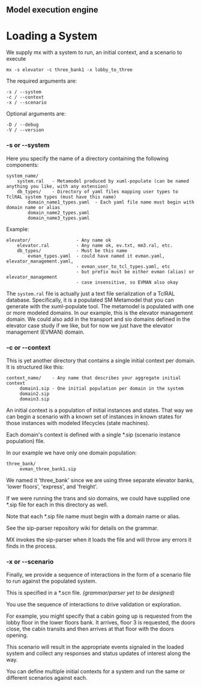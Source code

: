 ## Model execution engine

# Loading a System

We supply mx with a system to run, an initial context, and a scenario to execute

`mx -s elevator -c three_bank1 -x lobby_to_three`

The required arguments are:

```
-s / --system
-c / --context
-x / --scenario
```
Optional arguments are:
```
-D / --debug
-V / --version
```
### -s or --system

Here you specify the name of a directory containing the following components:
```
system_name/
    system.ral   - Metamodel produced by xuml-populate (can be named anything you like, with any extension)
    db_types/    - Directory of yaml files mapping user types to TclRAL system types (must have this name)
        domain_name1_types.yaml  - Each yaml file name must begin with domain name or alias
        domain_name2_types.yaml
        domain_name3_types.yaml
```
Example:
```
elevator/                 - Any name ok
    elevator.ral          - Any name ok, ev.txt, mm3.ral, etc.
    db_types/             - Must be this name
        evman_types.yaml  - could have named it evman.yaml, elevator_management.yaml, 
                          - evman_user_to_tcl_types.yaml, etc
                          - but prefix must be either evman (alias) or elevator_management
                          - case insensitive, so EVMAN also okay
```


The `system.ral` file is actually just a text file serialization of a TclRAL database.
Specifically, it is a populated SM Metamodel that you can generate with the xuml-populate tool.  The metamodel is populated with one or more modeled domains. In our example, this is the elevator management domain. We could also add in the transport and sio domains defined in the elevator case study if we like, but for now we just have the elevator management (EVMAN) domain.

### -c or --context

This is yet another directory that contains a single initial context per domain. It is structured like this:
```
context_name/    - Any name that describes your aggregate initial context
     domain1.sip - One initial population per domain in the system
     domain2.sip
     domain3.sip
```

An initial context is a population of initial instances and states. That way we can begin a scenario with a known set of instances in known states for those instances with modeled lifecycles (state machines).

Each domain's context is defined with a single *.sip (scenario instance population) file.

In our example we have only one domain population:
```
three_bank/
     evman_three_bank1.sip
```
We named it 'three_bank' since we are using three separate elevator banks, 'lower floors',
'express', and 'freight'.

If we were running the trans and sio domains, we could have supplied one *.sip file for each
in this directory as well.

Note that each *.sip file name must begin with a domain name or alias.

See the sip-parser repository wiki for details on the grammar.

MX invokes the sip-parser when it loads the file and will throw any errors it finds in the process.

### -x or --scenario

Finally, we provide a sequence of interactions in the form of a scenario file to run against the populated system.

This is specified in a *.scn file. *(grammar/parser yet to be designed)*

You use the sequence of interactions to drive validation or exploration.

For example, you might specify that a cabin going up is requested from the lobby floor 
in the lower floors bank. It arrives, floor 3 is requested, the doors close, the cabin transits and then arrives at that floor with the doors opening.

This scenario will result in the appropriate events signaled in the loaded system and collect any responses and status updates of interest along the way.

You can define multiple initial contexts for a system and run the same or different scenarios against each.
